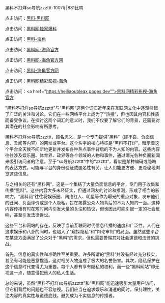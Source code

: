 黑料不打烊so导航zzzttt-1007lj |881比鸭

点击访问：<a href="https://heiliaolvzlu3.pages.dev">黑料·黑料网</a>

点击访问：<a href="https://heiliaoyvnrda.pages.dev">黑料网独家爆料</a>


点击访问：<a href="https://heiliao9wsbg3.pages.dev">黑料-海角</a>

点击访问：<a href="https://heiliaoryrhyu.pages.dev">黑料网-海角官方</a>

点击访问：<a href="https://heiliaox6jgh3.pages.dev">黑料网-海角官方网</a>

点击访问：<a href="https://heiliaokof3cy.pages.dev">黑料-海角官方网</a>

点击访问：<a href="https://heiliaotlyq53.pages.dev">黑料网精彩影视-海角</a>

点击访问：<a href="https://heiliaoubleqx.pages.dev"">黑料网精彩影视-海角官方</a>

“黑料不打烊so导航zzzttt”与“黑料网”这两个词汇近年来在互联网文化中逐渐引起了广泛的关注和讨论。它们在一些网络平台上成为了“热搜”，但也因其内容和性质而备受争议。在探讨这两个词汇的意义时，我们不仅要了解它们的背景，还需要对其潜在的社会影响有所思考。

黑料不打烊so导航zzzttt，顾名思义，是一个专门提供“黑料”（即不良、负面信息、丑闻等内容）的网址或平台。这个名字的核心特征是“黑料不打烊”，暗示着这个平台全天候不间断地更新并发布各种热点事件背后的不为人知的内容。这些内容往往涉及娱乐圈、体育界、政界等各个领域的人物和事件，通过曝光各种负面新闻来吸引访问者的注意。至于“so导航zzzttt”中的“zzzttt”，看似是某种编码或隐晦的表达方式，可能与平台的身份验证或匿名性有关，让人们能更方便、更隐秘地浏览这些信息。

与之相关的还有“黑料网”，这是一个集结了大量负面信息的平台，专门用于收集和传播“黑料”。这些内容大多未经证实，但通过网友的讨论和推测，形成了相当的影响力。“黑料网”往往将娱乐圈、网络红人、明星等作为曝光的重点对象，发布他们的丑闻、负面评价或是个人隐私，旨在揭露公众人物背后的不为人知的一面。这种内容传播有时在短时间内引发大量的关注和热议，但也因此可能引起一定的社会反响，甚至引发法律诉讼。

这些平台和网站的存在，反映了当前互联网时代信息传播的速度和广泛性。人们在追求娱乐和八卦的同时，也陷入了“窥探隐私”和“舆论审判”的局面。虽然这些平台在某些方面满足了公众对于“黑料”的需求，但也需要警惕其对社会道德和法律的挑战。

首先，信息的真实性和准确性至关重要。许多所谓的“黑料”并没有经过充分核实，甚至有可能是恶意捏造，这对相关人物造成了极大的名誉伤害。其次，隐私保护在这个信息时代变得尤为重要。每个人都有享有隐私的权利，而一些“黑料网站”却无视这一点，随意侵犯他人的私人生活。

总的来说，虽然“黑料不打烊so导航zzzttt”和“黑料网”能迅速吸引大量用户访问，但它们背后的问题也不容忽视。我们应当在追求娱乐和消遣的同时，保持理性，关注内容的真实性与道德底线，避免成为不实信息的传播者。
